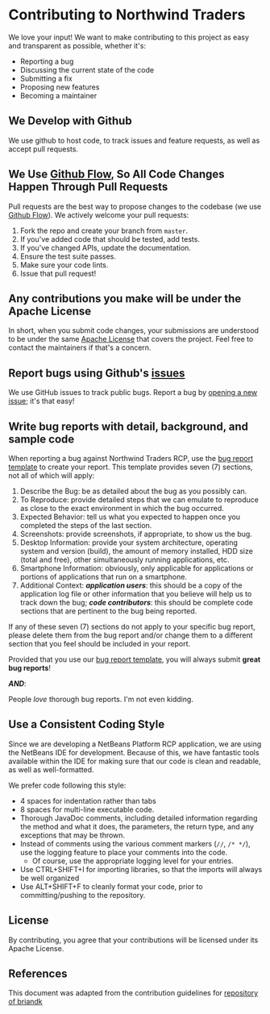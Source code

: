 # Contributing to Northwind Traders
We love your input! We want to make contributing to this project as easy and transparent as possible, whether it's:

- Reporting a bug
- Discussing the current state of the code
- Submitting a fix
- Proposing new features
- Becoming a maintainer

## We Develop with Github
We use github to host code, to track issues and feature requests, as well as accept pull requests.

## We Use [Github Flow](https://guides.github.com/introduction/flow/index.html), So All Code Changes Happen Through Pull Requests
Pull requests are the best way to propose changes to the codebase 
(we use [Github Flow](https://guides.github.com/introduction/flow/index.html)). We actively welcome your pull requests:

1. Fork the repo and create your branch from `master`.
2. If you've added code that should be tested, add tests.
3. If you've changed APIs, update the documentation.
4. Ensure the test suite passes.
5. Make sure your code lints.
6. Issue that pull request!

## Any contributions you make will be under the Apache License
In short, when you submit code changes, your submissions are understood to be under the same 
[Apache License](http://choosealicense.com/licenses/apache-2.0/) that covers the project. Feel free to contact the maintainers if 
that's a concern.

## Report bugs using Github's [issues](https://github.com/PekinSOFT-Systems/Northwind-RCP/issues)
We use GitHub issues to track public bugs. Report a bug by 
[opening a new issue](https://github.com/PekinSOFT-Systems/Northwind-RCP/issues/new/choose); it's that easy!

## Write bug reports with detail, background, and sample code
When reporting a bug against Northwind Traders RCP, use the [bug report template](https://github.com/PekinSOFT-Systems/Northwind-RCP/issues/new/choose)
to create your report. This template provides seven (7) sections, not all of which will apply:

1. Describe the Bug: be as detailed about the bug as you possibly can.
2. To Reproduce: provide detailed steps that we can emulate to reproduce as close to the exact environment in which the bug occurred.
3. Expected Behavior: tell us what you expected to happen once you completed the steps of the last section.
4. Screenshots: provide screenshots, if appropriate, to show us the bug.
5. Desktop Information: provide your system architecture, operating system and version (build), the amount of memory installed, HDD size
(total and free), other simultaneously running applications, etc.
6. Smartphone Information: obviously, only applicable for applications or portions of applications that run on a smartphone.
7. Additional Context: ***application users***: this should be a copy of the application log file or other information that you believe 
will help us to track down the bug; ***code contributors***: this should be complete code sections that are pertinent to the bug being
reported.

If any of these seven (7) sections do not apply to your specific bug report, please delete them from the bug report and/or change them 
to a different section that you feel should be included in your report.

Provided that you use our [bug report template](https://github.com/PekinSOFT-Systems/Northwind-RCP/issues/new/choose), you will always
submit **great bug reports**!

***AND***:

People *love* thorough bug reports. I'm not even kidding.

## Use a Consistent Coding Style
Since we are developing a NetBeans Platform RCP application, we are using the NetBeans IDE for development. Because of this, we have
fantastic tools available within the IDE for making sure that our code is clean and readable, as well as well-formatted.

We prefer code following this style:
* 4 spaces for indentation rather than tabs
* 8 spaces for multi-line executable code.
* Thorough JavaDoc comments, including detailed information regarding the method and what it does, the parameters, the return type, and
any exceptions that may be thrown.
* Instead of comments using the various comment markers (`//`, `/* */`), use the logging feature to place your comments into the code.
    - Of course, use the appropriate logging level for your entries.
* Use CTRL+SHIFT+I for importing libraries, so that the imports will always be well organized
* Use ALT+SHIFT+F to cleanly format your code, prior to committing/pushing to the repository.

## License
By contributing, you agree that your contributions will be licensed under its Apache License.

## References
This document was adapted from the contribution guidelines for [repository of briandk](https://gist.github.com/briandk/3d2e8b3ec8daf5a27a62)
